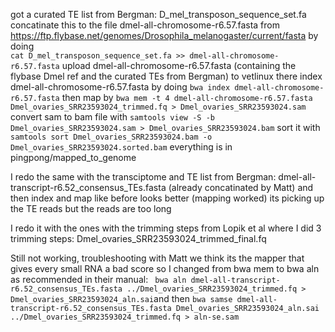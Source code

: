got a curated TE list from Bergman: D_mel_transposon_sequence_set.fa
concatinate this to the file dmel-all-chromosome-r6.57.fasta from https://ftp.flybase.net/genomes/Drosophila_melanogaster/current/fasta by doing  
```cat D_mel_transposon_sequence_set.fa >> dmel-all-chromosome-r6.57.fasta```
upload dmel-all-chromosome-r6.57.fasta (containing the flybase Dmel ref and the curated TEs from Bergman) to vetlinux
there index dmel-all-chromosome-r6.57.fasta by doing ```bwa index dmel-all-chromosome-r6.57.fasta```
then map by ```bwa mem -t 4 dmel-all-chromosome-r6.57.fasta Dmel_ovaries_SRR23593024_trimmed.fq > Dmel_ovaries_SRR23593024.sam```
convert sam to bam file with
```samtools view -S -b Dmel_ovaries_SRR23593024.sam > Dmel_ovaries_SRR23593024.bam```
sort it with
```samtools sort Dmel_ovaries_SRR23593024.bam -o Dmel_ovaries_SRR23593024.sorted.bam```
everything is in pingpong/mapped_to_genome

I redo the same with the transciptome and TE list from Bergman: dmel-all-transcript-r6.52_consensus_TEs.fasta (already concatinated by Matt)
and then index and map like before
looks better (mapping worked) its picking up the TE reads but the reads are too long

I redo it with the ones with the trimming steps from Lopik et al where I did 3 trimming steps: Dmel_ovaries_SRR23593024_trimmed_final.fq

Still not working, troubleshooting with Matt we think its the mapper that gives every small RNA a bad score so I changed from bwa mem to bwa aln as recommended in their manual:
``` bwa aln dmel-all-transcript-r6.52_consensus_TEs.fasta ../Dmel_ovaries_SRR23593024_trimmed.fq > Dmel_ovaries_SRR23593024_aln.sai```and then
```bwa samse dmel-all-transcript-r6.52_consensus_TEs.fasta Dmel_ovaries_SRR23593024_aln.sai ../Dmel_ovaries_SRR23593024_trimmed.fq > aln-se.sam```
